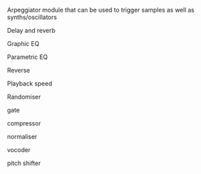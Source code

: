 Arpeggiator module that can be used to trigger samples as well as synths/oscillators

Delay and reverb

Graphic EQ

Parametric EQ

Reverse

Playback speed

Randomiser

gate 

compressor

normaliser

vocoder

pitch shifter

